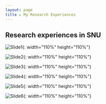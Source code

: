 ```yaml
---
layout: page
title : My Research Experiences
---
```


## Research experiences in SNU

![Slide1](https://jeenskim.github.io/assets/img/Slide1.PNG){: width="110%" height="110%"}

![Slide2](https://jeenskim.github.io/assets/img/Slide2.PNG){: width="110%" height="110%"}

![Slide3](https://github.com/jeenskim/jeenskim.github.io/assets/143062368/73dd0edf-e47c-4601-a6bd-43e3426985b5){: width="110%" height="110%"}

![Slide4](https://jeenskim.github.io/assets/img/Slide4.PNG){: width="110%" height="110%"}

![Slide5](https://github.com/jeenskim/jeenskim.github.io/assets/143062368/16effa1a-efc9-4c79-865f-cb4a021527d2){: width="110%" height="110%"}

![Slide6](https://jeenskim.github.io/assets/img/Slide6.PNG){: width="110%" height="110%"}




